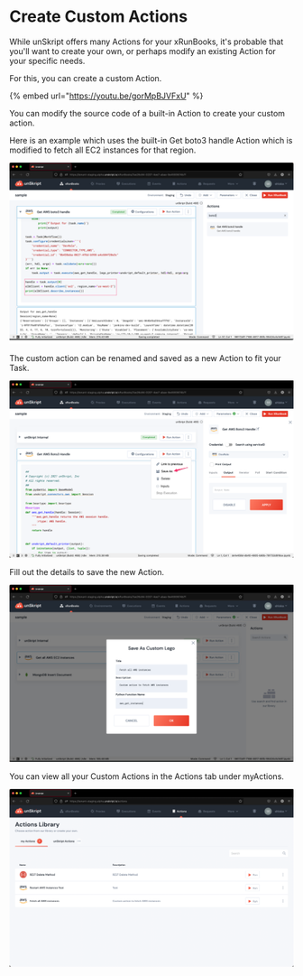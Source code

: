 # Create Custom Actions

While unSkript offers many Actions for your xRunBooks, it's probable that you'll want to create your own, or perhaps modify an existing Action for your specific needs.

For this, you can create a custom Action.

{% embed url="https://youtu.be/gorMpBJVFxU" %}

You can modify the source code of a built-in Action to create your custom action.&#x20;

Here is an example which uses the built-in Get boto3 handle Action which is modified to fetch all EC2 instances for that region.

![](<../../.gitbook/assets/image (1).png>)

The custom action can be renamed and saved as a new Action to fit your Task.&#x20;

![](<../../.gitbook/assets/image (3).png>)

Fill out the details to save the new Action.

![](<../../.gitbook/assets/image (2).png>)

You can view all your Custom Actions in the Actions tab under myActions.

![](<../../.gitbook/assets/image (4).png>)
